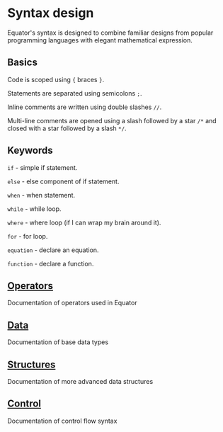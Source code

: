 # Syntax design

Equator's syntax is designed to combine familiar designs from popular
programming languages with elegant mathematical expression.

## Basics

Code is scoped using `{` braces `}`.

Statements are separated using semicolons `;`.

Inline comments are written using double slashes `//`.

Multi-line comments are opened using a slash followed by a star `/*` and closed
with a star followed by a slash `*/`.

## Keywords

`if` - simple if statement.

`else` - else component of if statement.

`when` - when statement.

`while` - while loop.

`where` - where loop (if I can wrap my brain around it).

`for` - for loop.

`equation` - declare an equation.

`function` - declare a function.

## [Operators](Operators.md)

Documentation of operators used in Equator

## [Data](./Data.md)

Documentation of base data types

## [Structures](./Structures.md)

Documentation of more advanced data structures

## [Control](./Control.md)

Documentation of control flow syntax
